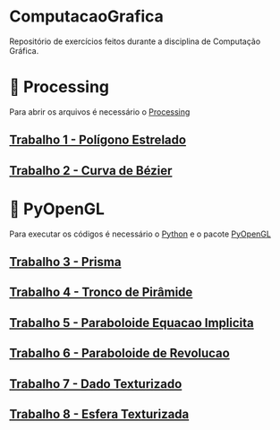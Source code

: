 # ComputacaoGrafica
Repositório de exercícios feitos durante a disciplina de Computação Gráfica.

# :file_folder: Processing 
  Para abrir os arquivos é necessário o [Processing](https://processing.org/) 
  
  ## [Trabalho 1 - Polígono Estrelado](Processing/poligonoEstrelado.pde)

  ## [Trabalho 2 - Curva de Bézier](Processing/bezier.pde)

# :file_folder: PyOpenGL
  Para executar os códigos é necessário o [Python](https://www.python.org/) e o pacote [PyOpenGL](https://pypi.org/project/PyOpenGL/)
  
  ## [Trabalho 3 - Prisma](PyOpenGL/prisma.py)

  ## [Trabalho 4 - Tronco de Pirâmide](PyOpenGL/troncoPiramide.py)

  ## [Trabalho 5 - Paraboloide Equacao Implicita](PyOpenGL/parabImplicit.py)

  ## [Trabalho 6 - Paraboloide de Revolucao](PyOpenGL/parabRev.py)
  
  ## [Trabalho 7 - Dado Texturizado](PyOpenGL/dado.py)
  
  ## [Trabalho 8 - Esfera Texturizada](PyOpenGL/esferaTex.py)
